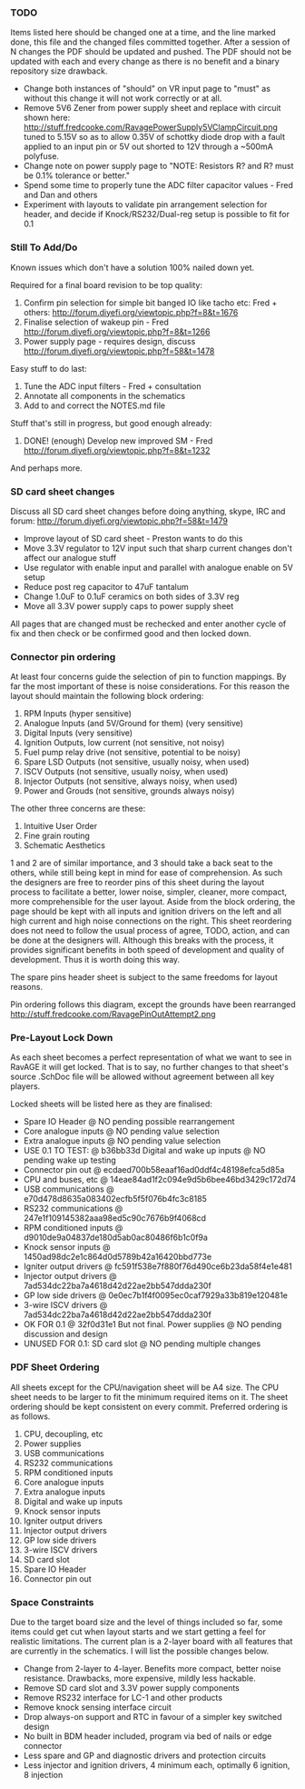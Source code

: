 ### TODO

Items listed here should be changed one at a time, and the line marked done, this
file and the changed files committed together. After a session of N changes the
PDF should be updated and pushed. The PDF should not be updated with each and
every change as there is no benefit and a binary repository size drawback.

 - Change both instances of "should" on VR input page to "must" as without this change it will not work correctly or at all.
 - Remove 5V6 Zener from power supply sheet and replace with circuit shown here: http://stuff.fredcooke.com/RavagePowerSupply5VClampCircuit.png tuned to 5.15V so as to allow 0.35V of schottky diode drop with a fault applied to an input pin or 5V out shorted to 12V through a ~500mA polyfuse.
 - Change note on power supply page to "NOTE: Resistors R? and R? must be 0.1% tolerance or better."
 - Spend some time to properly tune the ADC filter capacitor values - Fred and Dan and others
 - Experiment with layouts to validate pin arrangement selection for header, and decide if Knock/RS232/Dual-reg setup is possible to fit for 0.1

### Still To Add/Do

Known issues which don't have a solution 100% nailed down yet.

Required for a final board revision to be top quality:

 1. Confirm pin selection for simple bit banged IO like tacho etc: Fred + others: http://forum.diyefi.org/viewtopic.php?f=8&t=1676
 2. Finalise selection of wakeup pin - Fred http://forum.diyefi.org/viewtopic.php?f=8&t=1266
 3. Power supply page - requires design, discuss http://forum.diyefi.org/viewtopic.php?f=58&t=1478

Easy stuff to do last:

 1. Tune the ADC input filters - Fred + consultation
 2. Annotate all components in the schematics
 3. Add to and correct the NOTES.md file

Stuff that's still in progress, but good enough already:

 1. DONE! (enough) Develop new improved SM - Fred http://forum.diyefi.org/viewtopic.php?f=8&t=1232

And perhaps more.

### SD card sheet changes

Discuss all SD card sheet changes before doing anything, skype, IRC and forum: http://forum.diyefi.org/viewtopic.php?f=58&t=1479

 - Improve layout of SD card sheet - Preston wants to do this
 - Move 3.3V regulator to 12V input such that sharp current changes don't affect our analogue stuff
 - Use regulator with enable input and parallel with analogue enable on 5V setup
 - Reduce post reg capacitor to 47uF tantalum
 - Change 1.0uF to 0.1uF ceramics on both sides of 3.3V reg
 - Move all 3.3V power supply caps to power supply sheet

All pages that are changed must be rechecked and enter another cycle of fix and
then check or be confirmed good and then locked down.

### Connector pin ordering

At least four concerns guide the selection of pin to function mappings. By far
the most important of these is noise considerations. For this reason the layout
should maintain the following block ordering:

 1. RPM Inputs (hyper sensitive)
 2. Analogue Inputs (and 5V/Ground for them) (very sensitive)
 3. Digital Inputs (very sensitive)
 4. Ignition Outputs, low current (not sensitive, not noisy)
 5. Fuel pump relay drive (not sensitive, potential to be noisy)
 6. Spare LSD Outputs (not sensitive, usually noisy, when used)
 7. ISCV Outputs (not sensitive, usually noisy, when used)
 8. Injector Outputs (not sensitive, always noisy, when used)
 9. Power and Grouds (not sensitive, grounds always noisy)

The other three concerns are these:

 1. Intuitive User Order
 2. Fine grain routing
 3. Schematic Aesthetics

1 and 2 are of similar importance, and 3 should take a back seat to the others,
while still being kept in mind for ease of comprehension. As such the designers
are free to reorder pins of this sheet during the layout process to facilitate a
better, lower noise, simpler, cleaner, more compact, more comprehensible for the
user layout. Aside from the block ordering, the page should be kept with all
inputs and ignition drivers on the left and all high current and high noise
connections on the right. This sheet reordering does not need to follow the
usual process of agree, TODO, action, and can be done at the designers will.
Although this breaks with the process, it provides significant benefits in both
speed of development and quality of development. Thus it is worth doing this way.

The spare pins header sheet is subject to the same freedoms for layout reasons.

Pin ordering follows this diagram, except the grounds have been rearranged http://stuff.fredcooke.com/RavagePinOutAttempt2.png

### Pre-Layout Lock Down

As each sheet becomes a perfect representation of what we want to see in RavAGE
it will get locked. That is to say, no further changes to that sheet's source
.SchDoc file will be allowed without agreement between all key players.

Locked sheets will be listed here as they are finalised:

 - Spare IO Header @ NO pending possible rearrangement
 - Core analogue inputs @ NO pending value selection
 - Extra analogue inputs @ NO pending value selection
 - USE 0.1 TO TEST: @ b36bb33d Digital and wake up inputs @ NO pending wake up testing
 - Connector pin out @ ecdaed700b58eaaf16ad0ddf4c48198efca5d85a
 - CPU and buses, etc @ 14eae84ad1f2c094e9d5b6bee46bd3429c172d74
 - USB communications @ e70d478d8635a083402ecfb5f5f076b4fc3c8185
 - RS232 communications @ 247e1f109145382aaa98ed5c90c7676b9f4068cd
 - RPM conditioned inputs @ d9010de9a04837de180d5ab0ac80486f6b1c0f9a
 - Knock sensor inputs @ 1450ad98dc2e1c864d0d5789b42a16420bbd773e
 - Igniter output drivers @ fc591f538e7f880f76d490ce6b23da58f4e1e481
 - Injector output drivers @ 7ad534dc22ba7a4618d42d22ae2bb547ddda230f
 - GP low side drivers @ 0e0ec7b1f4f0095ec0caf7929a33b819e120481e
 - 3-wire ISCV drivers @ 7ad534dc22ba7a4618d42d22ae2bb547ddda230f
 - OK FOR 0.1 @ 32f0d31e1 But not final. Power supplies @ NO pending discussion and design
 - UNUSED FOR 0.1: SD card slot @ NO pending multiple changes

### PDF Sheet Ordering

All sheets except for the CPU/navigation sheet will be A4 size. The CPU sheet
needs to be larger to fit the minimum required items on it. The sheet ordering
should be kept consistent on every commit. Preferred ordering is as follows.

 1.  CPU, decoupling, etc
 2.  Power supplies
 3.  USB communications
 4.  RS232 communications
 5.  RPM conditioned inputs
 6.  Core analogue inputs
 7.  Extra analogue inputs
 8.  Digital and wake up inputs
 9.  Knock sensor inputs
 10. Igniter output drivers
 11. Injector output drivers
 12. GP low side drivers
 13. 3-wire ISCV drivers
 14. SD card slot
 15. Spare IO Header
 16. Connector pin out

### Space Constraints

Due to the target board size and the level of things included so far, some
items could get cut when layout starts and we start getting a feel for
realistic limitations. The current plan is a 2-layer board with all features
that are currently in the schematics. I will list the possible changes below.

 - Change from 2-layer to 4-layer. Benefits more compact, better noise resistance. Drawbacks, more expensive, mildly less hackable.
 - Remove SD card slot and 3.3V power supply components
 - Remove RS232 interface for LC-1 and other products
 - Remove knock sensing interface circuit
 - Drop always-on support and RTC in favour of a simpler key switched design
 - No built in BDM header included, program via bed of nails or edge connector
 - Less spare and GP and diagnostic drivers and protection circuits
 - Less injector and ignition drivers, 4 minimum each, optimally 6 ignition, 8 injection
